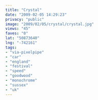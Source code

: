 ```yaml
---
title: "Crystal"
date: "2009-02-05 14:29:23"
privacy: "public"
image: "2009/02/05/crystal/crystal.jpg"
views: "45"
faves: "0"
lat: "50873640"
lng: "-742161"
tags:
- "via-pixelpipe"
- "car"
- "england"
- "festival"
- "speed"
- "goodwood"
- "monochrome"
- "sussex"
- "uk"
---
```

<a href="/photos/2009/02/05/crystal"></a>
